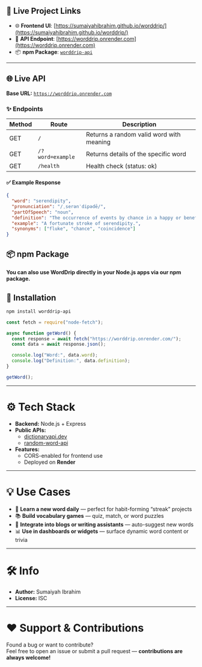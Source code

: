 ## 🔗 Live Project Links
 
- 🌐 **Frontend UI**: [https://sumaiyahibrahim.github.io/worddrip/](https://sumaiyahibrahim.github.io/worddrip/)
- 🧪 **API Endpoint**: [https://worddrip.onrender.com](https://worddrip.onrender.com) 
- 📦 **npm Package**: [`worddrip-api`](https://www.npmjs.com/package/worddrip-api)

---
  
## 🌐 Live API  
  
**Base URL:** [`https://worddrip.onrender.com`](https://worddrip.onrender.com) 
 
### ✨ Endpoints  

| Method | Route                   | Description                              | 
|--------|-------------------------|------------------------------------------| 
| GET    | `/`                     | Returns a random valid word with meaning |
| GET    | `/?word=example`        | Returns details of the specific word     |
| GET    | `/health`               | Health check (status: ok)                |

#### ✅ Example Response

```json
{
  "word": "serendipity",
  "pronunciation": "/ˌserənˈdipədē/",
  "partOfSpeech": "noun",
  "definition": "The occurrence of events by chance in a happy or beneficial way.",
  "example": "A fortunate stroke of serendipity.",
  "synonyms": ["fluke", "chance", "coincidence"]
}
```
## 📦 npm Package
#### You can also use WordDrip directly in your Node.js apps via our npm package.


## 🔧 Installation

```bash
npm install worddrip-api
```
```js
const fetch = require("node-fetch");

async function getWord() {
  const response = await fetch("https://worddrip.onrender.com/");
  const data = await response.json();

  console.log("Word:", data.word);
  console.log("Definition:", data.definition);
}

getWord();
```
---
# ⚙️ Tech Stack

- **Backend:** Node.js + Express
- **Public APIs:** 
  - [dictionaryapi.dev](https://dictionaryapi.dev)
  - [random-word-api](https://random-word-api.herokuapp.com/)
- **Features:** 
  - CORS-enabled for frontend use
  - Deployed on **Render**

---

# 💡 Use Cases

- 🧠 **Learn a new word daily** — perfect for habit-forming “streak” projects
- 📚 **Build vocabulary games** — quiz, match, or word puzzles
- 📝 **Integrate into blogs or writing assistants** — auto-suggest new words
- 📊 **Use in dashboards or widgets** — surface dynamic word content or trivia

---

# 🛠 Info

- **Author:** Sumaiyah Ibrahim  
- **License:** ISC

---

# ❤ Support & Contributions

Found a bug or want to contribute?  
Feel free to open an issue or submit a pull request — **contributions are always welcome!**
